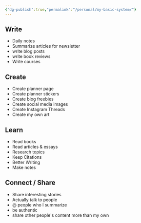 ```yaml
---
{"dg-publish":true,"permalink":"/personal/my-basic-system/"}
---
```



## Write

- Daily notes
- Summarize articles for newsletter
- write blog posts
- write book reviews
- Write courses

## Create

- Create planner page
- Create planner stickers
- Create blog freebies
- Create social media images
- Create Instagram Threads
- Create my own art

## Learn

- Read books
- Read articles & essays
- Research topics
- Keep Citations
- Better Writing
- Make notes

## Connect / Share

- Share interesting stories
- Actually talk to people
- @ people who I summarize
- be authentic
- share other people's content more than my own